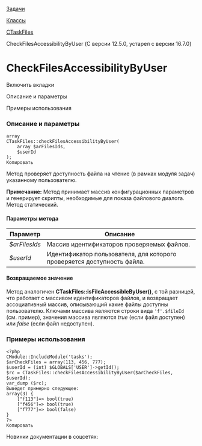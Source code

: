[Задачи](/api_help/tasks/index.php)

[Классы](/api_help/tasks/classes/index.php)

[CTaskFiles](/api_help/tasks/classes/ctaskfiles/index.php)

CheckFilesAccessibilityByUser (С версии 12.5.0, устарел с версии 16.7.0)

CheckFilesAccessibilityByUser
=============================

Включить вкладки

Описание и параметры

Примеры использования

### Описание и параметры

```
array
CTaskFiles::checkFilesAccessibilityByUser(
	array $arFilesIds,
	$userId
);
Копировать
```

Метод проверяет доступность файла на чтение (в рамках модуля задач) указанному пользователю.

**Примечание:** Метод принимает массив конфигурационных параметров и генерирует скрипты, необходимые для показа файлового диалога. Метод статический.

#### Параметры метода

| Параметр | Описание |
| --- | --- |
| *$arFilesIds* | Массив идентификаторов проверяемых файлов. |
| *$userId* | Идентификатор пользователя, для которого проверяется доступность файла. |

#### Возвращаемое значение

Метод аналогичен **CTaskFiles::isFileAccessibleByUser()**, с той разницей, что работает с массивом идентификаторов файлов, и возвращает ассоциативный массив, описывающий какие файлы доступны пользователю. Ключами массива являются строки вида `'f'.$fileId` (см. пример), значения массива являются *true* (если файл доступен) или *false* (если файл недоступен).

### Примеры использования

```
<?php
CModule::IncludeModule('tasks');
$arCheckFiles = array(113, 456, 777);
$userId = (int) $GLOBALS['USER']->getId();
$rc = CTaskFiles::checkFilesAccessibilityByUser($arCheckFiles, $userId);
var_dump ($rc);
Выведет примерно следующее:
array(3) {
	["f113"]=> bool(true)
	["f456"]=> bool(true)
	["f777"]=> bool(false)
} 
?>
Копировать
```

Новинки документации в соцсетях:
